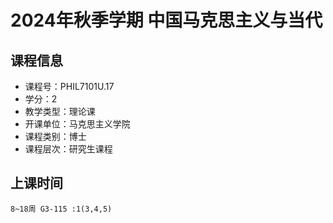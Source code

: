 # 2024年秋季学期 中国马克思主义与当代 






## 课程信息

- 课程号：PHIL7101U.17
- 学分：2
- 教学类型：理论课
- 开课单位：马克思主义学院
- 课程类别：博士
- 课程层次：研究生课程

## 上课时间

```
8~18周 G3-115 :1(3,4,5)
```

